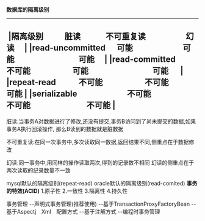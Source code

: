 **数据库的隔离级别**
   _____________________________________________________________
  |隔离级别               　脏读　         不可重复读　　　　　幻读  　|
  |read-uncommitted       可能　　　　　　 可能　　　　　　　　可能  　|
  |read-committed         不可能　　　　　 可能　　　　　　　　可能 　 |
  |repeat-read            不可能　　　　　 不可能　　　　　　　可能    | 
  |serializable　　　　　　 不可能　　　　　 不可能　　　　　　　不可能  |
  --------------------------------------------------------------
  
  脏读:当事务A对数据进行了修改,还没有提交,事务B访问到了尚未提交的数据,如果事务A执行回滚操作,
  那么B读到的数据就是脏数据
  
  不可重复读:在同一次事务中,多次读取同一数据,返回结果不同,侧重点在于数据修改
   
  幻读:同一事务中,用同样的操作读取两次,得到的记录数不相同
  幻读的侧重点在于两次读取的纪录数量不一致
   
  mysql默认的隔离级别(repeat-read)
  oracle默认的隔离级别(read-comited)
**事务的特效(ACID)**
  1.原子性
  2.一致性
  3.隔离性
  4.持久性
  
事务管理
  --声明式事务管理(推荐使用)
     --基于TransactionProxyFactoryBean
     --基于Aspectj　Xml　配置方式
     --基于注解方式
  --编程时事务管理